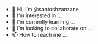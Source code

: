 - 👋 Hi, I’m @santoshzanzane
- 👀 I’m interested in ...
- 🌱 I’m currently learning ...
- 💞️ I’m looking to collaborate on ...
- 📫 How to reach me ...

<!---
santoshzanzane/santoshzanzane is a ✨ special ✨ repository because its `README.md` (this file) appears on your GitHub profile.
You can click the Preview link to take a look at your changes.
--->
